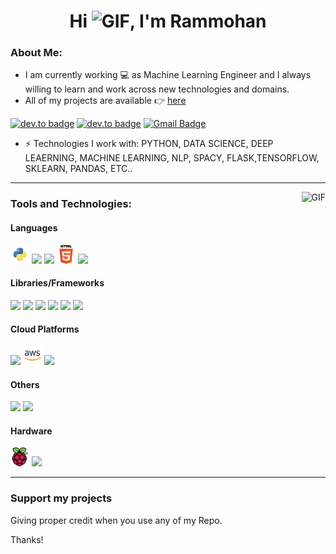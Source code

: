 <h1 align="center">Hi <img height=30 width=30 alt="GIF" src="https://raw.githubusercontent.com/MartinHeinz/MartinHeinz/master/wave.gif" />, I'm Rammohan</h1>

### About Me:
- I am currently working 💻 as Machine Learning Engineer and I always willing to learn and work across new technologies and domains.
- All of my projects are available 👉  [here](https://github.com/rammohanbethi?tab=repositories)


[![dev.to badge](https://img.shields.io/badge/linkedin-rammohanbethi-%230177B5?style=flat&logo=linkedin)](https://www.linkedin.com/in/rammohan-bethi-9160/)
[![dev.to badge](https://img.shields.io/badge/kaggle-arbethi-%230177B5?style=flat&logo=kaggle)](https://www.kaggle.com/arbethi)
[![Gmail Badge](https://img.shields.io/badge/-Gmail-c14438?style=flat&logo=Gmail&logoColor=white&link=mailto:rams777bethi@gmail.com)](mailto:rams777bethi@gmail.com)
- ⚡️ Technologies I work with: PYTHON, DATA SCIENCE, DEEP LEAERNING, MACHINE LEARNING, NLP, SPACY, FLASK,TENSORFLOW, SKLEARN, PANDAS, ETC..


-----
<img align="right" alt="GIF" src="https://i.giphy.com/media/nLmg6CW4rAiOc/giphy.webp" />

### Tools and Technologies:

#### Languages
<code><img height="30" src="https://raw.githubusercontent.com/github/explore/80688e429a7d4ef2fca1e82350fe8e3517d3494d/topics/python/python.png"></code>
<code><img height="30" src="https://cdn.iconscout.com/icon/free/png-512/c-programming-569564.png"></code>
<code><img height="30" src="https://upload.wikimedia.org/wikipedia/commons/thumb/1/1b/R_logo.svg/724px-R_logo.svg.png"></code>
<code><img height="30" src="https://raw.githubusercontent.com/github/explore/80688e429a7d4ef2fca1e82350fe8e3517d3494d/topics/html/html.png"></code>
<code><img height="30" src="https://upload.wikimedia.org/wikipedia/commons/thumb/2/21/Matlab_Logo.png/534px-Matlab_Logo.png"></code>

#### Libraries/Frameworks
<code><img height="30" src="https://upload.wikimedia.org/wikipedia/commons/thumb/0/05/Scikit_learn_logo_small.svg/1280px-Scikit_learn_logo_small.svg.png"></code>
<code><img height="30" src="https://numpy.org/images/logos/numpy.svg"></code>
<code><img height="30" src="https://upload.wikimedia.org/wikipedia/commons/thumb/2/22/Pandas_mark.svg/1200px-Pandas_mark.svg.png"></code>
<code><img height="30" src="https://upload.wikimedia.org/wikipedia/commons/thumb/8/84/Matplotlib_icon.svg/1200px-Matplotlib_icon.svg.png"></code>
<code><img height="30" src="https://upload.wikimedia.org/wikipedia/commons/thumb/2/2d/Tensorflow_logo.svg/1200px-Tensorflow_logo.svg.png"></code>
<code><img height="30" src="https://icon2.cleanpng.com/20180802/iwp/kisspng-flask-by-example-python-web-framework-bottle-lico-softwares-websites-press-services-product-5b634c8e416770.5741331515332343182679.jpg"></code>

#### Cloud Platforms
<code><img height="30" src="https://encrypted-tbn0.gstatic.com/images?q=tbn:ANd9GcRZR2wSyeNAO4LW0N8a21oWeTTbtZoGf2etaQ&usqp=CAU"></code>
<code><img height="30" src="https://raw.githubusercontent.com/github/explore/80688e429a7d4ef2fca1e82350fe8e3517d3494d/topics/aws/aws.png"></code>
<code><img height="30" src="https://avatars2.githubusercontent.com/u/2810941?v=3&s=96"></code>

#### Others

<code><img height="30" src="https://www.psych.mcgill.ca/labs/mogillab/anaconda2/pkgs/anaconda-navigator-1.4.3-py27_0/lib/python2.7/site-packages/anaconda_navigator/static/images/anaconda-icon-1024x1024.png"></code>
<code><img height="30" src="https://upload.wikimedia.org/wikipedia/commons/thumb/9/9a/Visual_Studio_Code_1.35_icon.svg/1024px-Visual_Studio_Code_1.35_icon.svg.png"></code>

#### Hardware
<code><img height="30" src="https://raw.githubusercontent.com/iiiypuk/rpi-icon/master/raspberry-pi-logo_resized_256.png"></code>
<code><img height="30" src="https://www.saashub.com/images/app/service_logos/45/52b54fa6b6bc/large.png?1555655428"></code>

---

### Support my projects

Giving proper credit when you use any of my Repo.

Thanks!

